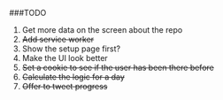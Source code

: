 ###TODO
1. Get more data on the screen about the repo
2. ~~Add service worker~~
3. Show the setup  page first?
4. Make the UI look better
5. ~~Set a cookie to see if the user has been there before~~
6. ~~Calculate the logic for a day~~
7. ~~Offer to tweet progress~~
